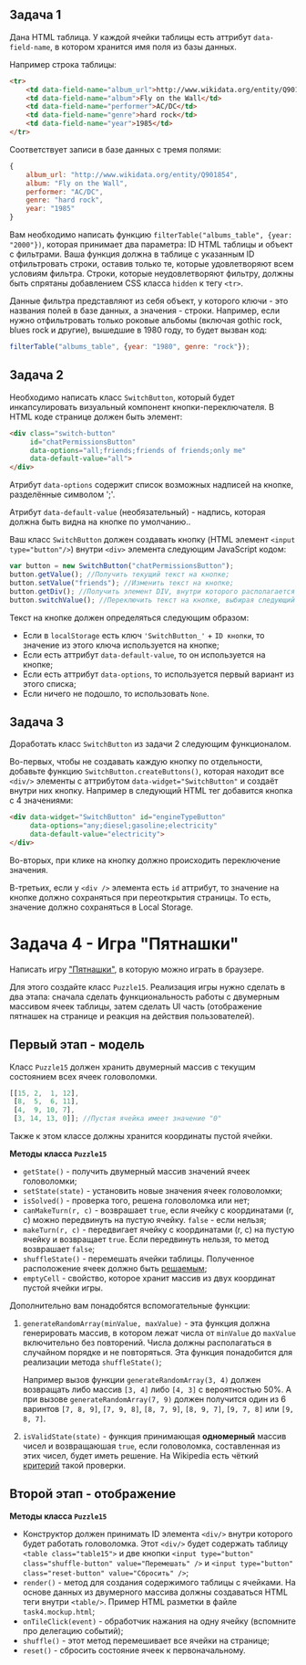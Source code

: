 Задача 1
--------

Дана HTML таблица. У каждой ячейки таблицы есть аттрибут `data-field-name`, в котором хранится имя поля из базы данных.

Например строка таблицы:

```html
<tr>
	<td data-field-name="album_url">http://www.wikidata.org/entity/Q901854</td>
	<td data-field-name="album">Fly on the Wall</td>
	<td data-field-name="performer">AC/DC</td>
	<td data-field-name="genre">hard rock</td>
	<td data-field-name="year">1985</td>
</tr>
```

Соответствует записи в базе данных с тремя полями:

```javascript
{
	album_url: "http://www.wikidata.org/entity/Q901854",
	album: "Fly on the Wall",
	performer: "AC/DC",
	genre: "hard rock",
	year: "1985"
}
```

Вам необходимо написать функцию `filterTable("albums_table", {year: "2000"})`, которая принимает два параметра: ID HTML таблицы и объект с фильтрами. Ваша функция должна в таблице с указанным ID отфильтровать строки, оставив только те, которые удовлетворяют всем условиям фильтра. Строки, которые неудовлетворяют фильтру, должны быть спрятаны добавлением CSS класса `hidden` к тегу `<tr>`.

Данные фильтра представляют из себя объект, у которого ключи - это названия полей в  базе данных, а значения - строки. Например, если нужно отфильтровать только роковые альбомы (включая gothic rock, blues rock и другие), вышедшие в 1980 году, то будет вызван код:

```javascript
filterTable("albums_table", {year: "1980", genre: "rock"});
```

Задача 2
--------

Необходимо написать класс `SwitchButton`, который будет инкапсулировать визуальный компонент кнопки-переключателя. В HTML коде странице должен быть элемент:

```html
<div class="switch-button"
     id="chatPermissionsButton"
     data-options="all;friends;friends of friends;only me"
     data-default-value="all">
</div>
```

Атрибут `data-options` содержит список возможных надписей на кнопке, разделённые символом ';'.

Атрибут `data-default-value` (необязательный) - надпись, которая должна быть видна на кнопке по умолчанию..

Ваш класс `SwitchButton` должен создавать кнопку (HTML элемент `<input type="button"/>`) внутри `<div>` элемента следующим JavaScript кодом:

```javascript
var button = new SwitchButton("chatPermissionsButton");
button.getValue(); //Получить текущий текст на кнопке;
button.setValue("friends"); //Изменить текст на кнопке;
button.getDiv(); //Получить элемент DIV, внутри которого располагается кнопка;
button.switchValue(); //Переключить текст на кнопке, выбирая следующий из списка "options";
```

Текст на кнопке должен определяться следующим образом:
* Если в `localStorage` есть ключ `'SwitchButton_'` + `ID кнопки`, то значение из этого ключа используется на кнопке;
* Если есть аттрибут `data-default-value`, то он используется на кнопке;
* Если есть аттрибут `data-options`, то используется первый вариант из этого списка;
* Если ничего не подошло, то использовать `None`.

Задача 3
--------

Доработать класс `SwitchButton` из задачи 2 следующим функционалом.

Во-первых, чтобы не создавать каждую кнопку по отдельности, добавьте функцию `SwitchButton.createButtons()`, которая находит все `<div/>` элементы с аттрибутом `data-widget="SwitchButton"` и создаёт внутри них кнопку. Например в следующий HTML тег добавится кнопка с 4 значениями:

```html
<div data-widget="SwitchButton" id="engineTypeButton"
     data-options="any;diesel;gasoline;electricity"
     data-default-value="electricity">
</div>
```

Во-вторых, при клике на кнопку должно происходить переключение значения.

В-третьих, если у `<div />` элемента есть `id` аттрибут, то значение на кнопке должно сохраняться при переоткрытия страницы. То есть, значение должно сохраняться в Local Storage.

Задача 4 - Игра "Пятнашки"
==========================

Написать игру ["Пятнашки"](https://ru.wikipedia.org/wiki/Игра_в_15), в которую можно играть в браузере.

Для этого создайте класс `Puzzle15`. Реализация игры нужно сделать в два этапа: сначала сделать функциональность работы с двумерным массивом ячеек таблицы, затем сделать UI часть (отображение пятнашек на странице и реакция на действия пользователей).

Первый этап - модель
--------------------

Класс `Puzzle15` должен хранить двумерный массив с текущим состоянием всех ячеек головоломки.

```javascript
[[15, 2,  1, 12],
 [8,  5,  6, 11],
 [4,  9, 10, 7],
 [3, 14, 13, 0]]; //Пустая ячейка имеет значение "0"
```

Также к этом классе должны хранится координаты пустой ячейки.

**Методы класса `Puzzle15`**

- `getState()` - получить двумерный массив значений ячеек головоломки;
- `setState(state)` - установить новые значения ячеек головоломки;
- `isSolved()` - проверка того, решена головоломка или нет;
- `canMakeTurn(r, c)` - возврашает `true`, если ячейку с координатами (r, c) можно передвинуть на пустую ячейку. `false` - если нельзя;
- `makeTurn(r, c)` - передвигает ячейку с координатами (r, c) на пустую ячейку и возвращает `true`. Если передвинуть нельзя, то метод возврашает `false`;
- `shuffleState()` - перемешать ячейки таблицы. Полученное расположение ячеек должно быть [решаемым](https://ru.wikipedia.org/wiki/%D0%98%D0%B3%D1%80%D0%B0_%D0%B2_15#.D0.93.D0.BE.D0.BB.D0.BE.D0.B2.D0.BE.D0.BB.D0.BE.D0.BC.D0.BA.D0.B0_14-15);
- `emptyCell` - свойство, которое хранит массив из двух координат пустой ячейки игры.

Дополнительно вам понадобятся вспомогательные функции:

1. `generateRandomArray(minValue, maxValue)` - эта функция должна генерировать массив, в котором лежат числа от `minValue` до `maxValue` включительно без повторений. Числа должны располагаться в случайном порядке и не повторяться. Эта функция понадобится для реализации метода `shuffleState()`;

    Например вызов функции `generateRandomArray(3, 4)` должен возвращать либо массив `[3, 4]` либо `[4, 3]` с вероятностью 50%. А при вызове `generateRandomArray(7, 9)` должен получится один из 6 варинтов `[7, 8, 9]`, `[7, 9, 8]`, `[8, 7, 9]`, `[8, 9, 7]`, `[9, 7, 8]` или `[9, 8, 7]`.

2. `isValidState(state)` - функция принимающая **одномерный** массив чисел и возвращаюшая `true`, если головоломка, составленная из этих чисел, будет иметь решение. На Wikipedia есть чёткий [критерий](https://ru.wikipedia.org/wiki/Игра_в_15#.D0.9C.D0.B0.D1.82.D0.B5.D0.BC.D0.B0.D1.82.D0.B8.D1.87.D0.B5.D1.81.D0.BA.D0.BE.D0.B5_.D0.BE.D0.BF.D0.B8.D1.81.D0.B0.D0.BD.D0.B8.D0.B5) такой проверки.

Второй этап - отображение
-------------------------

**Методы класса `Puzzle15`**

- Конструктор должен принимать ID элемента `<div/>` внутри которого будет работать головоломка. Этот `<div/>` будет содержать таблицу `<table class="table15">` и две кнопки `<input type="button" class="shuffle-button" value="Перемешать" />` и `<input type="button" class="reset-button" value="Сбросить" />`;
- `render()` - метод для создания содержимого таблицы с ячейками. На основе данных из двумерного массива должны создаваться HTML теги внутри `<table/>`. Пример HTML разметки в файле `task4.mockup.html`;
- `onTileClick(event)` - обработчик нажания на одну ячейку (вспомните про делегацию событий);
- `shuffle()` - этот метод перемешивает все ячейки на странице;
- `reset()` - сбросить состояние ячеек к первоначальному.

